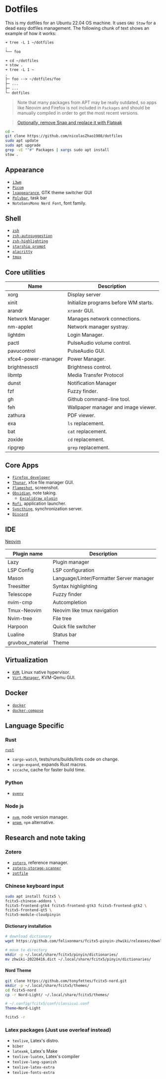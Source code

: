 # Dotfiles

This is my dotfiles for an Ubuntu 22.04 OS machine. It uses `GNU Stow` for a
dead easy dotfiles management. The following chunk of text shows an example of
how it works:

```txt
➜ tree -L 1 ~/dotfiles
.
└── foo

➜ cd ~/dotfiles
➜ stow .
➜ tree -L 1 ~
.
├─ foo --> ~/dotfiles/foo
├─ ...
├─ ...
└─ dotfiles
```

> Note that many packages from APT may be really outdated, so apps like
> Neovim and Firefox is not included in `Packages` and should be manually
> compiled in order to get the most recent versions.

> [Optionally, remove Snap and replace it with Flatpak](https://github.com/popey/unsnap)

```bash
cd ~
git clone https://github.com/nicolasZhao1908/dotfiles
sudo apt update
sudo apt upgrade
grep -vE "^#" Packages | xargs sudo apt install
stow .
```

## Appearance

- [`i3wm`](https://i3wm.org/)
- [`Picom`](https://github.com/yshui/picom)
- [`lxappearance`](https://github.com/lxde/lxappearance), GTK theme switcher GUI
- [`Polybar`](https://github.com/polybar/polybar/), task bar
- `NotoSansMono Nerd Font`, font family.

## Shell

- [`zsh`](https://www.zsh.org/)
- [`zsh-autosuggestion`](https://github.com/zsh-users/zsh-syntax-highlighting)
- [`zsh-highlighting`](https://github.com/zsh-users/zsh-syntax-highlighting)
- [`starship prompt`](https://starship.rs)
- [`alacritty`](https://github.com/alacritty/alacritty/blob/master/INSTALL.md)
- [`tmux`](https://github.com/tmux/tmux/wiki/Installing)

## Core utilities

| Name                | Description                           |
| ------------------- | ------------------------------------- |
| xorg                | Display server                        |
| xinit               | Initialize programs before WM starts. |
| arandr              | `xrandr` GUI.                         |
| Network Manager     | Manages network connections.          |
| nm-applet           | Network manager systray.              |
| lightdm             | Login Manager.                        |
| pactl               | PulseAudio volume control.            |
| pavucontrol         | PulseAudio GUI.                       |
| xfce4-power-manager | Power Manager.                        |
| brightnessctl       | Brightness control.                   |
| libmtp              | Media Transfer Protocol               |
| dunst               | Notification Manager                  |
| fzf                 | Fuzzy finder.                         |
| gh                  | Github command-line tool.             |
| feh                 | Wallpaper manager and image viewer.   |
| zathura             | PDF viewer.                           |
| exa                 | `ls` replacement.                     |
| bat                 | `cat` replacement.                    |
| zoxide              | `cd` replacement.                     |
| ripgrep             | `grep` replacement.                   |

## Core Apps

- [`Firefox developer`](https://www.mozilla.org/en-US/firefox/developer/)
- [`Thunar`](https://docs.xfce.org/xfce/thunar/start), xfce file manager GUI.
- [`Flameshot`](https://flameshot.org/), screenshot.
- [`Obsidian`](https://obsidian.md/), note taking.
  - [`Excalidraw plugin`](https://github.com/zsviczian/obsidian-excalidraw-plugin)
- [`Rofi`](https://github.com/davatorium/rofi), application launcher.
- [`Syncthing`](https://syncthing.net/), synchronization server.
- [`Discord`](https://discord.com/)

## IDE

[Neovim](https://neovim.io/)

| Plugin name      | Description                              |
| ---------------- | ---------------------------------------- |
| Lazy             | Plugin manager                           |
| LSP Config       | LSP configuration                        |
| Mason            | Language/Linter/Formatter Server manager |
| Treesitter       | Syntax highlighting                      |
| Telescope        | Fuzzy finder                             |
| nvim-cmp         | Autcompletion                            |
| Tmux-Neovim      | Neovim like tmux navigation              |
| Nvim-tree        | File tree                                |
| Harpoon          | Quick file switcher                      |
| Lualine          | Status bar                               |
| gruvbox_material | Theme                                    |

## Virtualization

- [`KVM`](https://ubuntu.com/blog/kvm-hyphervisor), Linux native hypervisor.
- [`Virt-Manager`](https://virt-manager.org/), KVM-Qemu GUI.

## Docker

- [`docker`](https://docs.docker.com/engine/install/)
- [`docker-compose`](https://docs.docker.com/compose/install/)

## Language Specific

### Rust

[`rust`](https://www.rust-lang.org/learn/get-started)

- `cargo-watch`, tests/runs/builds/lints code on change.
- `cargo-expand`, expands Rust macros.
- `sccache`, cache for faster build time.

### Python

- [`pyenv`](https://github.com/pyenv/pyenv#automatic-installer)

### Node js

- [`nvm`](https://github.com/nvm-sh/nvm), node version manager.
- [`pnpm`](https://pnpm.io/), `npm` alternative.

## Research and note taking

### Zotero

- [`zotero`](https://www.zotero.org/), reference manager.
- [`zotero-storage-scanner`](https://github.com/retorquere/zotero-storage-scanner)
- [`zotfile`](https://github.com/jlegewie/zotfile)

### Chinese keyboard input

```bash
sudo apt install fcitx5 \
fcitx5-chinese-addons \
fcitx5-frontend-gtk4 fcitx5-frontend-gtk3 fcitx5-frontend-gtk2 \
fcitx5-frontend-qt5 \
fcitx5-module-cloudpinyin
```

#### Dictionary installation

```bash
# download dictionary
wget https://github.com/felixonmars/fcitx5-pinyin-zhwiki/releases/download/0.2.4/zhwiki-20220416.dict

# move to directory
mkdir -p ~/.local/share/fcitx5/pinyin/dictionaries/
mv zhwiki-20220416.dict ~/.local/share/fcitx5/pinyin/dictionaries/
```

#### Nord Theme

```bash
git clone https://github.com/tonyfettes/fcitx5-nord.git
mkdir -p ~/.local/share/fcitx5/themes/
cd fcitx5-nord
cp -r Nord-Light/ ~/.local/share/fcitx5/themes/

# ~/.config/fcitx5/conf/classicui.conf
Theme=Nord-Light

fcitx5 -r
```

### Latex packages (Just use overleaf instead)

- `texlive`, Latex's distro.
- `biber`
- `latexmk`, Latex's Make
- `texlive-luatex`, Latex's compiler
- `texlive-lang-spanish`
- `texlive-latex-extra`
- `texlive-fonts-extra`
